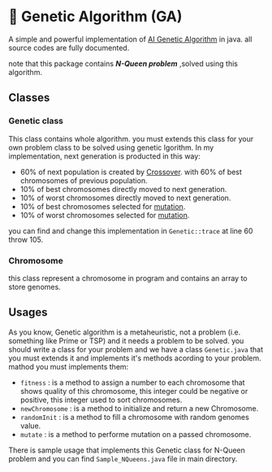 # 🧬 Genetic Algorithm (GA)
A simple and powerful implementation of [AI Genetic Algorithm](https://en.wikipedia.org/wiki/Genetic_algorithm) in java. all source codes are fully documented.

note that this package contains  ***N-Queen problem*** ,solved using this algorithm.
  
## Classes
### Genetic class
  This class contains whole algorithm. you must extends this class for your own problem class to be solved using genetic lgorithm.
  In my implementation, next generation is producted in this way:
  - 60% of next population is created by [Crossover](https://en.wikipedia.org/wiki/Crossover_(genetic_algorithm)). 
   with 60% of best chromosomes of previous population.
  - 10% of best chromosomes directly moved to next generation.
  - 10% of worst chromosomes directly moved to next generation.
  - 10% of best chromosomes selected for [mutation](https://en.wikipedia.org/wiki/Mutation_(genetic_algorithm)).
  - 10% of worst chromosomes selected for [mutation](https://en.wikipedia.org/wiki/Mutation_(genetic_algorithm)).

  you can find and change this implementation in `Genetic::trace` at line 60 throw 105.
  
  
### Chromosome
  this class represent a chromosome in program and contains an array to store genomes.


## Usages
As you know, Genetic algorithm is a metaheuristic, not a problem (i.e. something like Prime or TSP) and it needs a problem to be solved.
you should write a class for your problem and we have a class `Genetic.java` that you must extends it and implements it's methods acording to your problem. mathod you must implements them:
  - `fitness` : is a method to assign a number to each chromosome that shows quality of this chromosome, this integer could be negative or positive, this integer used to sort chromosomes.
  - `newChromosome` : is a method to initialize and return a new Chromosome.
  - `randomInit` : is a method to fill a chromosome with random genomes value.
  - `mutate` : is a method to performe mutation on a passed chromosome.

There is sample usage that implements this Genetic class for N-Queen problem and you can find `Sample_NQueens.java` file in main directory.


  
